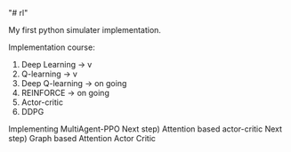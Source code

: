 "# rl" 


My first python simulater implementation.


Implementation course:
1. Deep Learning -> v
2. Q-learning -> v
3. Deep Q-learning -> on going
3. REINFORCE -> on going
4. Actor-critic
5. DDPG

Implementing MultiAgent-PPO
Next step) Attention based actor-critic
Next step) Graph based Attention Actor Critic
